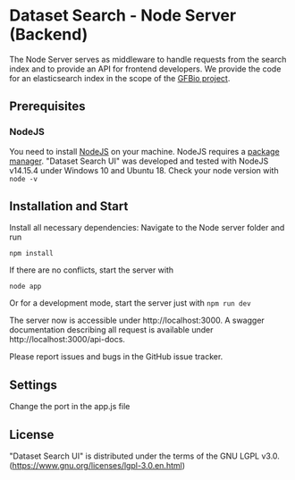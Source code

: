 # Dataset Search - Node Server (Backend)

The Node Server serves as middleware to handle requests from the search index and to provide an API for frontend developers. We provide the code for an elasticsearch index in the scope of the [GFBio project](https://www.gfbio.org).

## Prerequisites

### NodeJS

You need to install [NodeJS](https://nodejs.org/en/) on your machine. NodeJS requires a [package manager](https://nodejs.org/en/download/package-manager/).
"Dataset Search UI" was developed and tested with NodeJS v14.15.4 under Windows 10 and Ubuntu 18.
Check your node version with `node -v`

## Installation and Start

Install all necessary dependencies: Navigate to the Node server folder and run

`npm install`

If there are no conflicts, start the server with

`node app`

Or for a development mode, start the server just with
`npm run dev`

The server now is accessible under http://localhost:3000. A swagger documentation describing all request is available under http://localhost:3000/api-docs.

Please report issues and bugs in the GitHub issue tracker.

## Settings

Change the port in the app.js file

## License

"Dataset Search UI" is distributed under the terms of the GNU LGPL v3.0. (https://www.gnu.org/licenses/lgpl-3.0.en.html)
